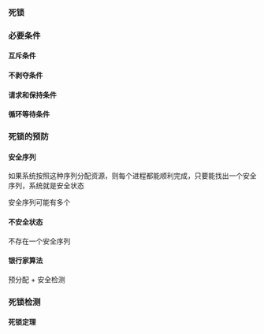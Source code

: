 ### 死锁

### 必要条件

#### 互斥条件

#### 不剥夺条件

#### 请求和保持条件  

#### 循环等待条件



### 死锁的预防

#### 安全序列

如果系统按照这种序列分配资源，则每个进程都能顺利完成，只要能找出一个安全序列，系统就是安全状态

安全序列可能有多个

#### 不安全状态

不存在一个安全序列

#### 银行家算法

 预分配 + 安全检测

### 死锁检测

#### 死锁定理

